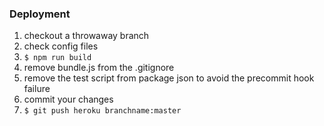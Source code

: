 ### Deployment
1. checkout a throwaway branch  
2. check config files
3. `$ npm run build`  
4. remove bundle.js from the .gitignore
5. remove the test script from package json to avoid the precommit hook failure
5. commit your changes
6. `$ git push heroku branchname:master`  
